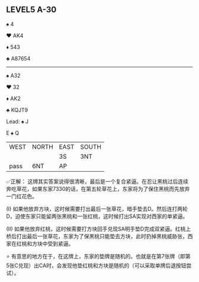 ## LEVEL5 A-30

:spades: 4

:hearts: AK4

:diamonds: 543

:clubs: A87654

---

:spades: A32

:hearts: 32

:diamonds: AK2

:clubs: KQJT9

Lead: :spades: J

E :spades: Q

<table>
    <tr><td>WEST</td> <td>NORTH</td> <td>EAST</td> <td>SOUTH</td></tr>
    <tr><td></td> <td></td> <td>3S</td> <td>3NT</td></tr>
    <tr><td>pass</td> <td>6NT</td> <td>AP</td> <td></td></tr>
</table>

✅正解：
这牌其实答案说得很清晰，最后是一个复合紧逼。在忍让黑桃过后连续奔吃草花，如果东家7330的话，在第五轮草花上，东家将为了保住黑桃而先放弃一门红花色。

(I) 如果他放弃方块，这时候需要打出最后一张草花，暗手垫去D。然后连打两轮D，迫使东家只能留两张黑桃和一张红桃，这时候打出SA实现对西家的单紧逼。

(II) 如果他放弃红桃，这时候需要打方块回手兑现SA明手垫D完成双紧逼。红桃上桥后打出最后一张草花，东家为了保黑桃只能垫去方块，此时扔掉黑桃威胁张，西家在红桃和方块中受到紧逼。

:star: 有意思的地方在于，在这牌上，东家的垫牌是随机的。也就是在第7张牌（即第5张C兑现）出CA时，会发现他垫红桃和方块是随机的（可以采取单牌后退按钮尝试）。

